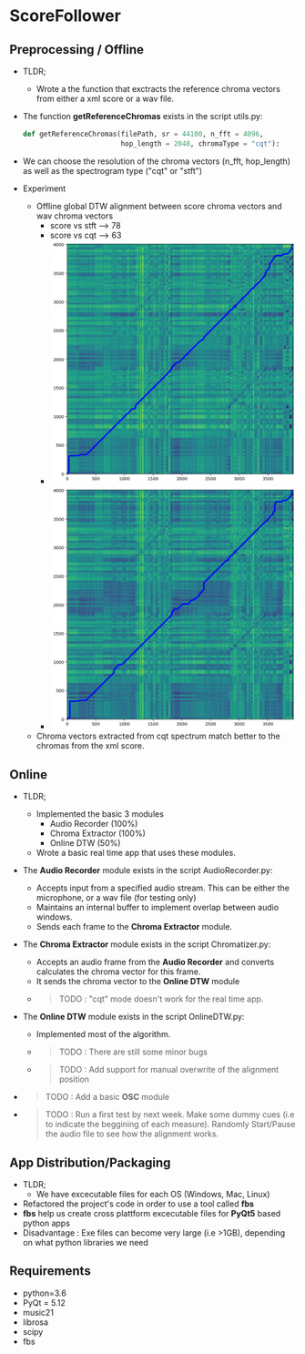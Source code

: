 # ScoreFollower

## Preprocessing / Offline

- TLDR;
    - Wrote a the function that exctracts the reference chroma vectors from either a xml score or a wav file. 

- The function **getReferenceChromas** exists in the script utils.py:
    ```python
    def getReferenceChromas(filePath, sr = 44100, n_fft = 4096, 
                            hop_length = 2048, chromaType = "cqt"):
    ```
- We can choose the resolution of the chroma vectors (n_fft, hop_length) as well as the spectrogram type ("cqt" or "stft")
- Experiment
    - Offline global DTW alignment between score chroma vectors and wav chroma vectors
        - score vs stft --> 78
        - score vs cqt  --> 63
        - ![score_vs_stft](src/main/python/offline/scoreVsStft_75.png)
        - ![score_vs_cqt](src/main/python/offline/scoreVsCqt_60.png)
    - Chroma vectors extracted from cqt spectrum match better to the chromas from the xml score.


## Online

- TLDR; 
    - Implemented the basic 3 modules
        - Audio Recorder (100%)
        - Chroma Extractor (100%)
        - Online DTW (50%)
    - Wrote a basic real time app that uses these modules. 

- The **Audio Recorder** module exists in the script AudioRecorder.py:
    - Accepts input from a specified audio stream. This can be either the microphone, or a wav file (for testing only)
    - Maintains an internal buffer to implement overlap between audio windows. 
    - Sends each frame to the **Chroma Extractor** module.

- The **Chroma Extractor** module exists in the script Chromatizer.py:
    - Accepts an audio frame from the **Audio Recorder** and converts calculates the chroma vector for this frame. 
    - It sends the chroma vector to the **Online DTW** module
    - > TODO : "cqt" mode doesn't work for the real time app. 

- The **Online DTW** module exists in the script OnlineDTW.py:
    - Implemented most of the algorithm. 
    - > TODO : There are still some minor bugs
    - > TODO : Add support for manual overwrite of the alignment position
- > TODO : Add a basic **OSC** module
- > TODO : Run a first test by next week. Make some dummy cues (i.e to indicate the beggining of each measure). Randomly Start/Pause the audio file to see how the alignment works.


## App Distribution/Packaging 

- TLDR; 
    - We have excecutable files for each OS (Windows, Mac, Linux)
- Refactored the project's code in order to use a tool called **fbs** 
- **fbs** help us create cross plattform excecutable files for **PyQt5** based python apps
- Disadvantage : Exe files can become very large (i.e >1GB), depending on what python libraries we need

## Requirements
- python=3.6
- PyQt = 5.12
- music21
- librosa
- scipy
- fbs